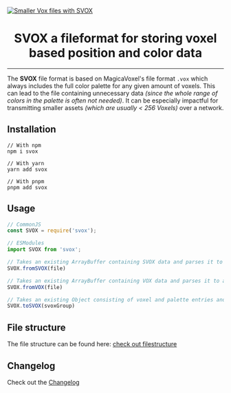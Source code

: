 
[![Smaller Vox files with SVOX](https://florian-hafner.eu/assets/svox.png)](https://www.npmjs.com/package/svox)


<h1 style="text-align: center;">SVOX a fileformat for storing voxel based position and color data</h1>

---

The **SVOX** file format is based on MagicaVoxel's file format `.vox` which always includes the full color palette for any given amount of voxels. This can lead to the file containing unnecessary data *(since the whole range of colors in the palette is often not needed)*. It can be especially impactful for transmitting smaller assets *(which are usually < 256 Voxels)* over a network.

## Installation

```shell
// With npm
npm i svox

// With yarn
yarn add svox

// With pnpm
pnpm add svox
```

## Usage
```ts
// CommonJS
const SVOX = require('svox');

// ESModules
import SVOX from 'svox';
```

```ts
// Takes an existing ArrayBuffer containing SVOX data and parses it to an object
SVOX.fromSVOX(file)

// Takes an existing ArrayBuffer containing VOX data and parses it to an object
SVOX.fromVOX(file)

// Takes an existing Object consisting of voxel and palette entries and converts it to SVOX binary data
SVOX.toSVOX(svoxGroup)
```

## File structure

The file structure can be found here: [check out filestructure](https://github.com/f2hafner/SVOX/blob/main/FileStructure.md)

## Changelog

Check out the [Changelog](https://github.com/f2hafner/SVOX/blob/main/CHANGELOG.md)




